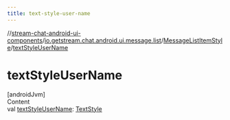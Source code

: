 ```yaml
---
title: text-style-user-name
---
```

//[stream-chat-android-ui-components](../../../index.md)/[io.getstream.chat.android.ui.message.list](../index.md)/[MessageListItemStyle](index.md)/[textStyleUserName](textStyleUserName.md)



# textStyleUserName  
[androidJvm]  
Content  
val [textStyleUserName](textStyleUserName.md): [TextStyle](../../io.getstream.chat.android.ui.common.style/TextStyle/index.md)  



